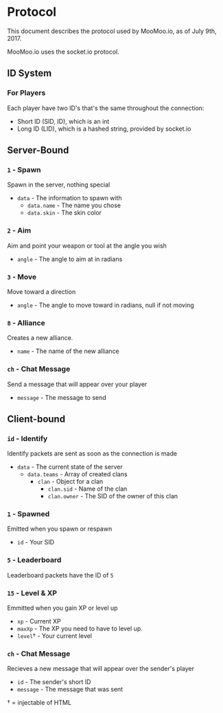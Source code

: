 # Protocol

This document describes the protocol used by MooMoo.io, as of July 9th, 2017.

MooMoo.io uses the socket.io protocol.

## ID System

### For Players

Each player have two ID's that's the same throughout the connection:
* Short ID (SID, ID), which is an int
* Long ID (LID), which is a hashed string, provided by socket.io

## Server-Bound 

### `1` - Spawn
Spawn in the server, nothing special
* `data` - The information to spawn with
  * `data.name` - The name you chose
  * `data.skin` - The skin color

### `2` - Aim
Aim and point your weapon or tool at the angle you wish
* `angle` - The angle to aim at in radians

### `3` - Move
Move toward a direction
* `angle` - The angle to move toward in radians, null if not moving

### `8` - Alliance
Creates a new alliance.
* `name` - The name of the new alliance

### `ch` - Chat Message
Send a message that will appear over your player
* `message` - The message to send

## Client-bound

### `id` - Identify
Identify packets are sent as soon as the connection is made
* `data` - The current state of the server
  * `data.teams` - Array of created clans
    * `clan` - Object for a clan
      * `clan.sid` - Name of the clan
      * `clan.owner` - The SID of the owner of this clan

### `1` - Spawned
Emitted when you spawn or respawn
* `id` - Your SID

### `5` - Leaderboard
Leaderboard packets have the ID of `5`

### `15` - Level & XP
Emmitted when you gain XP or level up
* `xp` - Current XP
* `maxXp` - The XP you need to have to level up.
* `level`† - Your current level

### `ch` - Chat Message
Recieves a new message that will appear over the sender's player
* `id` - The sender's short ID
* `message` - The message that was sent

† = injectable of HTML